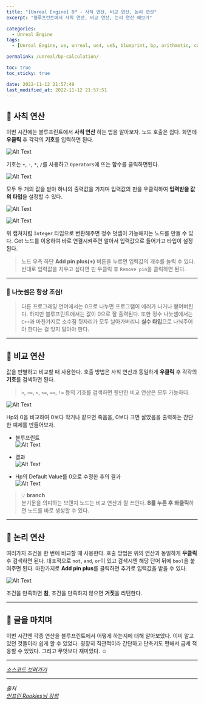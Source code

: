 ```yaml
---
title: "[Unreal Engine] BP - 사칙 연산, 비교 연산, 논리 연산"
excerpt: "블루프린트에서 사칙 연산, 비교 연산, 논리 연산 해보기"

categories:
  - Unreal Engine
tags:
  - [Unreal Engine, ue, unreal, ue4, ue5, blueprint, bp, arithmetic, comparison, calculation]

permalink: /unreal/bp-calculation/

toc: true
toc_sticky: true

date: 2022-11-12 21:57:49
last_modified_at: 2022-11-12 21:57:51
---
```


## 👻 사칙 연산
이번 시간에는 블루프린트에서 **사칙 연산** 하는 법을 알아보자. 노드 호출은 쉽다. 화면에 **우클릭** 후 각각의 **기호**를 입력하면 된다.

![Alt Text](/assets/images/posts_img/engines/unreal/blueprint/bp-calculation/add.PNG)   

기호는 ``` + ```, ``` - ```, ``` * ```, ``` / ```를 사용하고 ``` Operators ```에 뜨는 함수를 클릭하면된다.

![Alt Text](/assets/images/posts_img/engines/unreal/blueprint/bp-calculation/arithmetic.PNG)   

모두 두 개의 값을 받아 하나의 출력값을 가지며 입력값의 핀을 우클릭하여 **입력받을 값의 타입**을 설정할 수 있다.

![Alt Text](/assets/images/posts_img/engines/unreal/blueprint/bp-calculation/convert-pin.PNG)  

![Alt Text](/assets/images/posts_img/engines/unreal/blueprint/bp-calculation/add-integer.PNG)   

위 캡쳐처럼 ``` Integer ``` 타입으로 변환해주면 정수 덧셈이 가능해지는 노드를 만들 수 있다. Get 노드를 이용하여 바로 연결시켜주면 알아서 입력값으로 들어가고 타입이 설정된다.

> 노드 우측 하단 **Add pin plus(+)** 버튼을 누르면 입력값의 개수를 늘릭 수 있다.   
반대로 입력값을 지우고 싶다면 핀 우클릭 후 ``` Remove pin ```을 클릭하면 된다.

***

### 🌱 나눗셈은 항상 조심!
> 다른 프로그래밍 언어에서는 0으로 나누면 프로그램이 에러가 나거나 뻗어버린다. 하지만 블루프린트에서는 값이 0으로 잘 출력된다. 또한 정수 나눗셈에서는 ``` C++ ```과 마찬가지로 소수점 뒷자리가 모두 날아가버리니 **실수 타입**으로 나눠주어야 한다는 걸 잊지 말아야 한다.

***

## 👻 비교 연산
값을 판별하고 비교할 때 사용한다. 호출 방법은 사칙 연산과 동일하게 **우클릭** 후 각각의 **기호**를 검색하면 된다.

> ``` > ```, ``` >= ```, ``` < ```, ``` <= ```, ``` == ```, ``` != ``` 등의 기호를 검색하면 웬만한 비교 연산은 모두 가능하다.

![Alt Text](/assets/images/posts_img/engines/unreal/blueprint/bp-calculation/comparisons.PNG)   

Hp와 0을 비교하여 0보다 작거나 같으면 죽음을, 0보다 크면 살았음을 출력하는 간단한 예제를 만들어보자.

- 블루프린트   
![Alt Text](/assets/images/posts_img/engines/unreal/blueprint/bp-calculation/comparison.PNG)   

- 결과   
![Alt Text](/assets/images/posts_img/engines/unreal/blueprint/bp-calculation/comp-result.PNG)   

- Hp의 Default Value를 0으로 수정한 후의 결과   
![Alt Text](/assets/images/posts_img/engines/unreal/blueprint/bp-calculation/comp-result2.PNG)   

> 💡 **branch**   
분기문을 의미하는 브랜치 노드는 비교 연산과 잘 쓰인다. **B를 누른 후 좌클릭**하면 노드를 바로 생성할 수 있다.

***

## 👻 논리 연산
여러가지 조건을 한 번에 비교할 때 사용한다. 호출 방법은 위의 연산과 동일하게 **우클릭**후 검색하면 된다. 대표적으로 ``` not ```, ``` and ```, ``` or ```이 있고 검색시엔 해당 단어 뒤에 ``` bool ```을 붙여주면 된다. 마찬가지로 **Add pin plus**를 클릭하면 추가로 입력값을 받을 수 있다.

![Alt Text](/assets/images/posts_img/engines/unreal/blueprint/bp-calculation/logicals.PNG)   

조건을 만족하면 **참**, 조건을 만족하지 않으면 **거짓**을 리턴한다.

***

## 👻 글을 마치며
이번 시간엔 각종 연산을 블루프린트에서 어떻게 하는지에 대해 알아보았다. 이미 알고 있던 것들이라 쉽게 할 수 있었다. 굉장히 직관적이라 간단하고 단축키도 편해서 금세 적응할 수 있었다. 그리고 무엇보다 재미있다. ☺

***

_[소스코드 보러가기](https://github.com/choi-dan-di/study_ue/tree/main/data-control/BP5_Variables)_

***

_출처_   
_[인프런 Rookies님 강의](https://inf.run/TSqC)_   